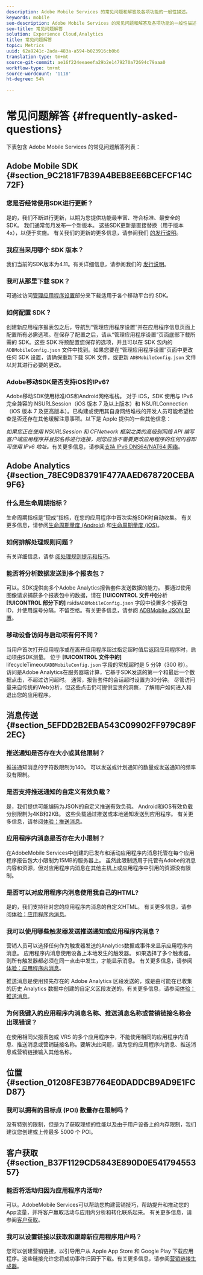 ```yaml
---
description: Adobe Mobile Services 的常见问题和解答及各项功能的一般性描述。
keywords: mobile
seo-description: Adobe Mobile Services 的常见问题和解答及各项功能的一般性描述。
seo-title: 常见问题解答
solution: Experience Cloud,Analytics
title: 常见问题解答
topic: Metrics
uuid: 62a9241c-2ada-483a-a594-b023916cb0b6
translation-type: tm+mt
source-git-commit: ae16f224eeaeefa29b2e1479270a72694c79aaa0
workflow-type: tm+mt
source-wordcount: '1118'
ht-degree: 54%

---
```



# 常见问题解答 {#frequently-asked-questions}

下表包含 Adobe Mobile Services 的常见问题解答列表：

## Adobe Mobile SDK {#section_9C2181F7B39A4BEB8EE6BCEFCF14C72F}

### 您是否经常使用SDK进行更新？

是的，我们不断进行更新，以期为您提供功能最丰富、符合标准、最安全的SDK。 我们通常每月发布一个新版本。 这些SDK更新是直接替换（用于版本4x），以便于实施。 有关我们的更新的更多信息，请参阅我们 [的发行说明](https://docs.adobe.com/content/help/zh-Hans/release-notes/experience-cloud/current.html)。

### 我应当采用哪个 SDK 版本？

我们当前的SDK版本为4.11。有关详细信息，请参阅我们的 [发行说明](https://docs.adobe.com/content/help/zh-Hans/release-notes/experience-cloud/current.html)。

### 我可从那里下载 SDK？

可通过访问[管理应用程序设置](/help/using/c-manage-app-settings/c-manage-app-settings.md)部分来下载适用于各个移动平台的 SDK。

### 如何配置 SDK？

创建新应用程序报表包之后，导航到“管理应用程序设置”并在应用程序信息页面上配置所有必需选项。在保存了配置之后，请从“管理应用程序设置”页面底部下载所需的 SDK。这些 SDK 将预配置您保存的选项，并且可以在 SDK 包内的 `ADBMobileConfig.json` 文件中找到。如果您要在“管理应用程序设置”页面中更改任何 SDK 设置，请确保重新下载 SDK 文件，或更新 `ADBMobileConfig.json` 文件以对其进行必要的更改。

### Adobe移动SDK是否支持iOS的IPv6?

Adobe移动SDK使用标准iOS和Android网络堆栈。 对于 iOS，SDK 使用与 IPv6 完全兼容的 NSURLSession（iOS 版本 7 及以上版本）和 NSURLConnection（iOS 版本 7 及更高版本）。已构建或使用其自身网络堆栈的开发人员可能希望检查是否还存在其他缓解注意事项。以下是 Apple 提供的一些其他信息：

*如果您正在使用 NSURLSession 和 CFNetwork 框架之类的高级别网络 API 编写客户端应用程序并且按名称进行连接，则您应当不需要更改应用程序的任何内容即可使用 IPv6 地址。*&#x200B;有关更多信息，请参阅[支持 IPv6 DNS64/NAT64 网络](https://developer.apple.com/library/content/documentation/NetworkingInternetWeb/Conceptual/NetworkingOverview/UnderstandingandPreparingfortheIPv6Transition/UnderstandingandPreparingfortheIPv6Transition.html#__/apple_ref/doc/uid/TP40010220-CH213-SW1)。


## Adobe Analytics {#section_78EC9D83791F477AAED678720CEBA9F6}

### 什么是生命周期指标？

生命周期指标是“现成”指标，在您的应用程序中首次实施SDK时自动收集。 有关更多信息，请参阅[生命周期量度 (Android)](/help/android/metrics.md) 和[生命周期量度 (iOS)](/help/ios/metrics.md)。

### 如何排解处理规则问题？

有关详细信息，请参 [阅处理规则提示和技巧](https://docs.adobe.com/content/help/zh-Hans/analytics/admin/admin-tools/processing-rules/processing-rules-tips.html)。

### 能否将分析数据发送到多个报表包？

可以。SDK提供向多个Adobe Analytics报告套件发送数据的能力。 要通过使用图像请求捕获多个报表包中的数据，请在 **[!UICONTROL 文件中]**&#x200B;分析&#x200B;**[!UICONTROL 部分下的]** rsids`ADBMobileConfig.json` 字段中设置多个报表包 ID，并使用逗号分隔，不留空格。有关更多信息，请参阅 [ADBMobile JSON 配置](/help/ios/configuration/json-config/json-config.md)。

### 移动设备访问与启动项有何不同？

当用户首次打开应用程序或在离开应用程序超过指定超时值后返回应用程序时，启动项由SDK测量。 位于 **[!UICONTROL 文件中的]** lifecycleTimeout`ADBMobileConfig.json` 字段的常规超时是 5 分钟（300 秒）。访问是Adobe Analytics在服务器端计算，它基于SDK发送的第一个和最后一个数据点击，不超过访问超时。 通常，报告套件的会话超时设置为30分钟。 尽管访问量来自传统的Web分析，但这些点击仍可提供宝贵的洞察，了解用户如何进入和退出您的应用程序。

## 消息传送 {#section_5EFDD2B2EBA543C09902FF979C89F2EC}

### 推送通知是否存在大小或其他限制？

推送通知消息的字符数限制为140。 可以发送或计划通知的数量或发送通知的频率没有限制。

### 是否支持推送通知的自定义有效负载？

是，我们提供可能编码为JSON的自定义推送有效负荷。 Android和iOS有效负载分别限制为4KB和2KB。 这些负载通过推送或本地通知发送到应用程序。 有关更多信息，请参阅[体验：推送消息](/help/using/in-app-messaging/t-create-push-message/c-experience-push-message.md)。

### 应用程序内消息是否存在大小限制？

在AdobeMobile Services中创建的已发布和活动应用程序内消息托管在每个应用程序报告包大小限制为15MB的服务器上。 虽然此限制适用于托管有Adobe的消息内容和资源，但对应用程序内消息在其他主机上或应用程序中引用的资源没有限制。

### 是否可以对应用程序内消息使用我自己的HTML?

是的，我们支持针对您的应用程序内消息的自定义HTML。 有关更多信息，请参阅[体验：应用程序内消息](/help/using/in-app-messaging/t-in-app-message/c-experience-in-app-message.md)。

### 我可以使用哪些触发器发送推送通知或应用程序内消息？

营销人员可以选择任何作为触发器发送的Analytics数据或事件来显示应用程序内消息。 应用程序内消息使用设备上本地发生的触发器。 如果选择了多个触发器，则所有触发器都必须在同一点击中发生，才能显示消息。 有关更多信息，请参阅[体验：应用程序内消息](/help/using/in-app-messaging/t-in-app-message/c-experience-in-app-message.md)。

推送消息是使用预先存在的 Adobe Analytics 区段发送的，或是由可能在已收集的历史 Analytics 数据中创建的自定义区段发送的。有关更多信息，请参阅[体验：推送消息](/help/using/in-app-messaging/t-create-push-message/c-experience-push-message.md)。

### 为何我键入的应用程序内消息名称、推送消息名称或营销链接名称会出现错误？

在使用相同父报表包或 VRS 的多个应用程序中，不能使用相同的应用程序内消息、推送消息或营销链接名称。要解决此问题，请为您的应用程序内消息、推送消息或营销链接输入其他名称。

## 位置 {#section_01208FE3B7764E0DADDCB9AD9E1FCD87}

### 我可以拥有的目标点 (POI) 数量存在限制吗？

没有特别的限制，但是为了获取理想的性能以及由于用户设备上的内存限制，我们建议您创建或上传最多 5000 个 POI。

## 客户获取 {#section_B37F1129CD5843E890D0E54179455357}

### 能否将活动归因为应用程序内活动?

可以。AdobeMobile Services可以帮助您构建营销技巧，帮助提升和推动您的App流量，并将客户赢取活动与应用内分析和转化联系起来。 有关更多信息，请参阅[客户获取](/help/using/acquisition-main/acquisition-main.md)。

### 我可以设置链接以获取和跟踪新应用程序用户吗？

您可以创建营销链接，以引导用户从 Apple App Store 和 Google Play 下载应用程序。这些链接允许您将成功事件归因于下载。有关更多信息，请参阅[营销链接生成器](/help/using/acquisition-main/c-marketing-links-builder/c-marketing-links-builder.md)。